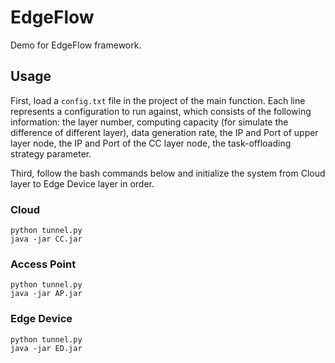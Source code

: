 # EdgeFlow

Demo for EdgeFlow framework.

## Usage

First, load a `config.txt` file in the project of the main function. 
Each line represents a configuration to run against,
which consists of the following information: 
the layer number,
computing capacity (for simulate the difference of different layer),
data generation rate, 
the IP and Port of upper layer node,
the IP and Port of the CC layer node,
the task-offloading strategy parameter.

Third, follow the bash commands below and initialize the system from Cloud layer to Edge Device layer in order.

### Cloud

```
python tunnel.py
java -jar CC.jar
```

### Access Point

```
python tunnel.py
java -jar AP.jar
```

### Edge Device

```
python tunnel.py
java -jar ED.jar
```
